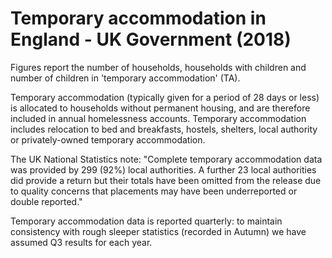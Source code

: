 # Temporary accommodation in England - UK Government (2018)

Figures report the number of households, households with children and number of children in 'temporary accommodation' (TA).

Temporary accommodation (typically given for a period of 28 days or less) is allocated to households without permanent housing, and are therefore included in annual homelessness accounts. Temporary accommodation includes relocation to bed and breakfasts, hostels, shelters, local authority or privately-owned temporary accommodation.

The UK National Statistics note: "Complete temporary accommodation data was provided by 299 (92%) local authorities. A further 23 local authorities did provide a return but their totals have been omitted from the release due to quality concerns that placements may have been underreported or double reported."

Temporary accommodation data is reported quarterly: to maintain consistency with rough sleeper statistics (recorded in Autumn) we have assumed Q3 results for each year.